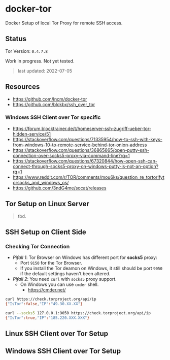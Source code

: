 # docker-tor

Docker Setup of local Tor Proxy for remote SSH access.

## Status

Tor Version: `0.4.7.8`

Work in progress. Not yet tested.

> last updated: 2022-07-05

## Resources

- <https://github.com/lncm/docker-tor>
- <https://github.com/blckbx/ssh_over_tor>

### Windows SSH Client over Tor specific

- <https://forum.blocktrainer.de/t/homeserver-ssh-zugriff-ueber-tor-hidden-service/51>
- <https://stackoverflow.com/questions/71335954/how-to-ssh-with-keys-from-windows-10-to-remote-service-behind-tor-onion-address>
- <https://stackoverflow.com/questions/36865665/open-putty-ssh-connection-over-socks5-proxy-via-command-line?rq=1>
- <https://stackoverflow.com/questions/67320844/how-open-ssh-can-connect-through-socks5-proxy-on-windows-putty-is-not-an-option?rq=1>
- <https://www.reddit.com/r/TOR/comments/mou6ks/question_re_tortorifytorsocks_and_windows_os/>
- <https://github.com/3ndG4me/socat/releases>

## Tor Setup on Linux Server

> tbd.

## SSH Setup on Client Side

### Checking Tor Connection

- _Pifall 1_: Tor Browser on Windows has different port for **socks5** proxy:
  - Port `9150` for the Tor Browser.
  - If you install the Tor deamon on Windows, it still should be port `9050` if the default settings haven't been altered.
- _Pifall 2_: You need `curl` with `socks5` proxy support.
  - On Windows you can use `cmder` shell.
    - <https://cmder.net/>

```sh
curl https://check.torproject.org/api/ip
{"IsTor":false,"IP":"49.30.XX.XX"}
```

```sh
curl --socks5 127.0.0.1:9050 https://check.torproject.org/api/ip
{"IsTor":true,"IP":"185.220.XXX.XXX"}
```

## Linux SSH Client over Tor Setup

## Windows SSH Client over Tor Setup
